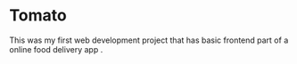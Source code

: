 # Tomato
This was my first web development project that has basic frontend part of a online food delivery app .
